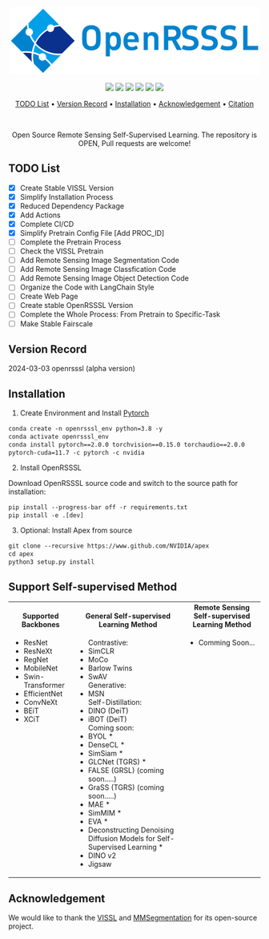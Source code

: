 <p align="center">
    <img src="docs/OpenRSSSL.png" width="500" />
</p>

<p align="center">
    <a href="https://pytorch.org/get-started/previous-versions/"><img src="https://img.shields.io/badge/python-3.8~3.9-red"></a>
    <a href="https://pytorch.org/get-started/previous-versions/"><img src="https://img.shields.io/badge/pytorch-2.0-blue"></a>
    <a href="https://developer.nvidia.com/cuda-downloads"><img src="https://img.shields.io/badge/cuda-11.7~11.8-orange"></a>
    <a href="https://github.com/facebookresearch/vissl"><img src="https://img.shields.io/badge/vissl-0.1.5-yellow"></a>
    <a href="https://github.com/open-mmlab/mmsegmentation"><img src="https://img.shields.io/badge/mmseg-red"></a>
    <a href="https://img.shields.io/github/license/Vaczzy/OpenRSSSL"><img src="https://img.shields.io/badge/License-MIT-green.svg"></a>
</p>

<p align="center">
  <a href="#TODO List">TODO List</a> •
  <a href="##Version Record">Version Record</a> •
  <a href="#Installation">Installation</a> •  
  <a href="#Acknowledgement">Acknowledgement</a> •
  <a href="#Citation">Citation</a>
</p>
<br>
<p align="center">
    Open Source Remote Sensing Self-Supervised Learning.
    The repository is OPEN, Pull requests are welcome!
</p>

## TODO List

- [x] Create Stable VISSL Version
- [x] Simplify Installation Process
- [x] Reduced Dependency Package
- [x] Add Actions
- [x] Complete CI/CD
- [x] Simplify Pretrain Config File [Add PROC_ID]
- [ ] Complete the Pretrain Process
- [ ] Check the VISSL Pretrain
- [ ] Add Remote Sensing Image Segmentation Code
- [ ] Add Remote Sensing Image Classfication Code
- [ ] Add Remote Sensing Image Object Detection Code
- [ ] Organize the Code with LangChain Style
- [ ] Create Web Page
- [ ] Create stable OpenRSSSL Version
- [ ] Complete the Whole Process: From Pretrain to Specific-Task
- [ ] Make Stable Fairscale

## Version Record
2024-03-03 openrsssl (alpha version)

## Installation

1. Create Environment and Install [Pytorch](https://pytorch.org/)
```
conda create -n openrsssl_env python=3.8 -y
conda activate openrsssl_env
conda install pytorch==2.0.0 torchvision==0.15.0 torchaudio==2.0.0 pytorch-cuda=11.7 -c pytorch -c nvidia
```
2. Install OpenRSSSL

Download OpenRSSSL source code and switch to the source path for installation:
```
pip install --progress-bar off -r requirements.txt
pip install -e .[dev]
```
3. Optional: Install Apex from source
```
git clone --recursive https://www.github.com/NVIDIA/apex
cd apex
python3 setup.py install
```

## Support Self-supervised Method

<table align="center">
  <tbody>
    <tr align="center" valign="bottom">
      <td>
        <b>Supported Backbones</b>
      </td>
      <td>
        <b>General Self-supervised Learning Method</b>
      </td>
      <td>
        <b>Remote Sensing Self-supervised Learning Method</b>
      </td>
    </tr>
    <tr valign="top">
      <td>
        <ul>
        <li>ResNet</li>
        <li>ResNeXt</li>
        <li>RegNet</li>
        <li>MobileNet</li>
        <li>Swin-Transformer</li>
        <li>EfficientNet</li>
        <li>ConvNeXt</li>
        <li>BEiT</li>
        <li>XCiT</li>
        </ul>
      </td>
      <td>
        <ul>
        Contrastive:
        <li>SimCLR</li>
        <li>MoCo</li>
        <li>Barlow Twins</li>
        <li>SwAV</li>
        Generative:
        <li>MSN</li>
        Self-Distillation:
        <li>DINO (DeiT)</li>
        <li>iBOT (DeiT)</li>
        Coming soon:
        <li>BYOL *</li>
        <li>DenseCL *</li>
        <li>SimSiam *</li>
        <li>GLCNet (TGRS) *</li>
        <li>FALSE (GRSL) (coming soon.....)</li>
        <li>GraSS (TGRS) (coming soon.....)</li>
        <li>MAE *</li>
        <li>SimMIM *</li>
        <li>EVA *</li>
        <li>Deconstructing Denoising Diffusion Models for Self-Supervised Learning *</li>
        <li>DINO v2</li>
        <li>Jigsaw</li>
        </ul>
      </td>
      <td>
        <ul>
        <li>Comming Soon...</li>
        </ul>
      </td>
  </tbody>
</table>

## Acknowledgement
We would like to thank the [VISSL](https://github.com/facebookresearch/vissl) and [MMSegmentation](https://github.com/open-mmlab/mmsegmentation) for its open-source project.